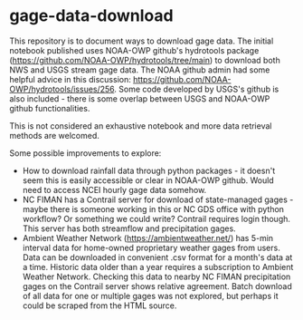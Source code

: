 # gage-data-download
This repository is to document ways to download gage data. The initial notebook published uses NOAA-OWP github's hydrotools package (https://github.com/NOAA-OWP/hydrotools/tree/main) to download both NWS and USGS stream gage data. The NOAA github admin had some helpful advice in this discussion: https://github.com/NOAA-OWP/hydrotools/issues/256. Some code developed by USGS's github is also included - there is some overlap between USGS and NOAA-OWP github functionalities. 

This is not considered an exhaustive notebook and more data retrieval methods are welcomed.

Some possible improvements to explore:
- How to download rainfall data through python packages - it doesn't seem this is easily accessible or clear in NOAA-OWP github. Would need to access NCEI hourly gage data somehow.
- NC FIMAN has a Contrail server for download of state-managed gages - maybe there is someone working in this or NC GDS office with python workflow? Or something we could write? Contrail requires login though. This server has both streamflow and precipitation gages.
- Ambient Weather Network (https://ambientweather.net/) has 5-min interval data for home-owned proprietary weather gages from users. Data can be downloaded in convenient .csv format for a month's data at a time. Historic data older than a year requires a subscription to Ambient Weather Network. Checking this data to nearby NC FIMAN precipitation gages on the Contrail server shows relative agreement. Batch download of all data for one or multiple gages was not explored, but perhaps it could be scraped from the HTML source.
